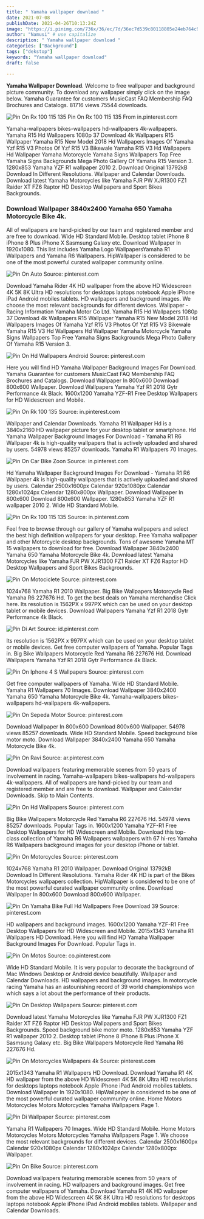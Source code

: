 ```yaml
---
title: " Yamaha wallpaper download "
date: 2021-07-08
publishDate: 2021-04-26T10:13:24Z
image: "https://i.pinimg.com/736x/36/ec/7d/36ec7d539c80118805e24eb764c9e4b4.jpg"
author: "Namusi" # use capitalize
description: " Yamaha wallpaper download "
categories: ["Background"]
tags: ["dekstop"]
keywords: "Yamaha wallpaper download"
draft: false

---
```



**Yamaha Wallpaper Download**. Welcome to free wallpaper and background picture community. To download any wallpaper simply click on the image below. Yamaha Guarantee for customers MusicCast FAQ Membership FAQ Brochures and Catalogs. 81716 views 75544 downloads.

![Pin On Rx 100 115 135](https://i.pinimg.com/originals/df/32/bc/df32bc3c730faacd4786a1161c2c9258.jpg "Pin On Rx 100 115 135")
Pin On Rx 100 115 135 From in.pinterest.com


Yamaha-wallpapers bikes-wallpapers hd-wallpapers 4k-wallpapers. Yamaha R15 Hd Wallpapers 1080p 37 Download 4k Wallpapers R15 Wallpaper Yamaha R15 New Model 2018 Hd Wallpapers Images Of Yamaha Yzf R15 V3 Photos Of Yzf R15 V3 Bikewale Yamaha R15 V3 Hd Wallpapers Hd Wallpaper Yamaha Motorcycle Yamaha Signs Wallpapers Top Free Yamaha Signs Backgrounds Mega Photo Gallery Of Yamaha R15 Version 3. 1280x853 Yamaha YZF R1 wallpaper 2010 2. Download Original 13792kB Download In Different Resolutions. Wallpaper and Calendar Downloads. Download latest Yamaha Motorcycles like Yamaha FJR PW XJR1300 FZ1 Raider XT FZ6 Raptor HD Desktop Wallpapers and Sport Bikes Backgrounds.

### Download Wallpaper 3840x2400 Yamaha 650 Yamaha Motorcycle Bike 4k.

All of wallpapers are hand-picked by our team and registered member and are free to download. Wide HD Standard Mobile. Desktop tablet iPhone 8 iPhone 8 Plus iPhone X Sasmsung Galaxy etc. Download Wallpaper In 1920x1080. This list includes Yamaha Logo WallpapersYamaha R1 Wallpapers and Yamaha R6 Wallpapers. HipWallpaper is considered to be one of the most powerful curated wallpaper community online.


![Pin On Auto](https://i.pinimg.com/originals/aa/c8/f4/aac8f4075d25ba9efc8a21d490b23ce4.jpg "Pin On Auto")
Source: pinterest.com

Download Yamaha Rider 4K HD wallpaper from the above HD Widescreen 4K 5K 8K Ultra HD resolutions for desktops laptops notebook Apple iPhone iPad Android mobiles tablets. HD wallpapers and background images. We choose the most relevant backgrounds for different devices. Wallpaper - Racing Information Yamaha Motor Co Ltd. Yamaha R15 Hd Wallpapers 1080p 37 Download 4k Wallpapers R15 Wallpaper Yamaha R15 New Model 2018 Hd Wallpapers Images Of Yamaha Yzf R15 V3 Photos Of Yzf R15 V3 Bikewale Yamaha R15 V3 Hd Wallpapers Hd Wallpaper Yamaha Motorcycle Yamaha Signs Wallpapers Top Free Yamaha Signs Backgrounds Mega Photo Gallery Of Yamaha R15 Version 3.

![Pin On Hd Wallpapers Android](https://i.pinimg.com/originals/62/b8/c0/62b8c0933e25e5d78e41e57c3f2064ee.jpg "Pin On Hd Wallpapers Android")
Source: pinterest.com

Here you will find HD Yamaha Wallpaper Background Images For Download. Yamaha Guarantee for customers MusicCast FAQ Membership FAQ Brochures and Catalogs. Download Wallpaper In 800x600 Download 800x600 Wallpaper. Download Wallpapers Yamaha Yzf R1 2018 Gytr Performance 4k Black. 1600x1200 Yamaha YZF-R1 Free Desktop Wallpapers for HD Widescreen and Mobile.

![Pin On Rk 100 135](https://i.pinimg.com/originals/35/4c/8a/354c8a0bc857e8d4c8ff3e55b63194d7.jpg "Pin On Rk 100 135")
Source: in.pinterest.com

Wallpaper and Calendar Downloads. Yamaha R1 Wallpaper Hd is a 3840x2160 HD wallpaper picture for your desktop tablet or smartphone. Hd Yamaha Wallpaper Background Images For Download - Yamaha R1 R6 Wallpaper 4k is high-quality wallpapers that is actively uploaded and shared by users. 54978 views 85257 downloads. Yamaha R1 Wallpapers 70 Images.

![Pin On Car Bike Zoon](https://i.pinimg.com/originals/6f/e4/01/6fe4018e9b4f52da66e628070da55d89.jpg "Pin On Car Bike Zoon")
Source: in.pinterest.com

Hd Yamaha Wallpaper Background Images For Download - Yamaha R1 R6 Wallpaper 4k is high-quality wallpapers that is actively uploaded and shared by users. Calendar 2500x1600px Calendar 920x1080px Calendar 1280x1024px Calendar 1280x800px Wallpaper. Download Wallpaper In 800x600 Download 800x600 Wallpaper. 1280x853 Yamaha YZF R1 wallpaper 2010 2. Wide HD Standard Mobile.

![Pin On Rx 100 115 135](https://i.pinimg.com/originals/df/32/bc/df32bc3c730faacd4786a1161c2c9258.jpg "Pin On Rx 100 115 135")
Source: in.pinterest.com

Feel free to browse through our gallery of Yamaha wallpapers and select the best high definition wallpapers for your desktop. Free Yamaha wallpaper and other Motorcycle desktop backgrounds. Tons of awesome Yamaha MT 15 wallpapers to download for free. Download Wallpaper 3840x2400 Yamaha 650 Yamaha Motorcycle Bike 4k. Download latest Yamaha Motorcycles like Yamaha FJR PW XJR1300 FZ1 Raider XT FZ6 Raptor HD Desktop Wallpapers and Sport Bikes Backgrounds.

![Pin On Motociclete](https://i.pinimg.com/736x/f2/e3/4c/f2e34cd87aaa9db9d2f41bf51437bd54.jpg "Pin On Motociclete")
Source: pinterest.com

1024x768 Yamaha R1 2010 Wallpaper. Big Bike Wallpapers Motorcycle Red Yamaha R6 227676 Hd. To get the best deals on Yamaha merchandise Click here. Its resolution is 1562PX x 997PX which can be used on your desktop tablet or mobile devices. Download Wallpapers Yamaha Yzf R1 2018 Gytr Performance 4k Black.

![Pin Di Art](https://i.pinimg.com/736x/5b/5b/cd/5b5bcd47196507a01ee65c7820778649.jpg "Pin Di Art")
Source: id.pinterest.com

Its resolution is 1562PX x 997PX which can be used on your desktop tablet or mobile devices. Get free computer wallpapers of Yamaha. Popular Tags in. Big Bike Wallpapers Motorcycle Red Yamaha R6 227676 Hd. Download Wallpapers Yamaha Yzf R1 2018 Gytr Performance 4k Black.

![Pin On Iphone 4 S Wallpapers](https://i.pinimg.com/originals/1b/b4/9d/1bb49d013b87f3f26b92d7c0b4ace8db.jpg "Pin On Iphone 4 S Wallpapers")
Source: pinterest.com

Get free computer wallpapers of Yamaha. Wide HD Standard Mobile. Yamaha R1 Wallpapers 70 Images. Download Wallpaper 3840x2400 Yamaha 650 Yamaha Motorcycle Bike 4k. Yamaha-wallpapers bikes-wallpapers hd-wallpapers 4k-wallpapers.

![Pin On Sepeda Motor](https://i.pinimg.com/474x/6e/92/91/6e9291bde0681801413ec5599a9fb630.jpg "Pin On Sepeda Motor")
Source: pinterest.com

Download Wallpaper In 800x600 Download 800x600 Wallpaper. 54978 views 85257 downloads. Wide HD Standard Mobile. Speed background bike motor moto. Download Wallpaper 3840x2400 Yamaha 650 Yamaha Motorcycle Bike 4k.

![Pin On Ravi](https://i.pinimg.com/originals/26/3c/55/263c554aa593cc993ee0f8070bd58307.jpg "Pin On Ravi")
Source: ar.pinterest.com

Download wallpapers featuring memorable scenes from 50 years of involvement in racing. Yamaha-wallpapers bikes-wallpapers hd-wallpapers 4k-wallpapers. All of wallpapers are hand-picked by our team and registered member and are free to download. Wallpaper and Calendar Downloads. Skip to Main Contents.

![Pin On Hd Wallpapers](https://i.pinimg.com/originals/4f/fb/29/4ffb296aca7c5432b0c391627522c43d.jpg "Pin On Hd Wallpapers")
Source: pinterest.com

Big Bike Wallpapers Motorcycle Red Yamaha R6 227676 Hd. 54978 views 85257 downloads. Popular Tags in. 1600x1200 Yamaha YZF-R1 Free Desktop Wallpapers for HD Widescreen and Mobile. Download this top-class collection of Yamaha R6 Wallpapers wallpapers with 67 hi-res Yamaha R6 Wallpapers background images for your desktop iPhone or tablet.

![Pin On Motorcycles](https://i.pinimg.com/originals/e8/e7/e3/e8e7e3f41d5439191d9b1b5f3ee27aa0.jpg "Pin On Motorcycles")
Source: pinterest.com

1024x768 Yamaha R1 2010 Wallpaper. Download Original 13792kB Download In Different Resolutions. Yamaha Rider 4K HD is part of the Bikes Motorcycles wallpapers collection. HipWallpaper is considered to be one of the most powerful curated wallpaper community online. Download Wallpaper In 800x600 Download 800x600 Wallpaper.

![Pin On Yamaha Bike Full Hd Wallpapers Free Download 39](https://i.pinimg.com/originals/c6/d9/0c/c6d90cf496f8070bbf59630723840709.jpg "Pin On Yamaha Bike Full Hd Wallpapers Free Download 39")
Source: pinterest.com

HD wallpapers and background images. 1600x1200 Yamaha YZF-R1 Free Desktop Wallpapers for HD Widescreen and Mobile. 2015x1343 Yamaha R1 Wallpapers HD Download. Here you will find HD Yamaha Wallpaper Background Images For Download. Popular Tags in.

![Pin On Motos](https://i.pinimg.com/originals/88/a5/11/88a5113c19adf7d5caf62ea508777739.jpg "Pin On Motos")
Source: co.pinterest.com

Wide HD Standard Mobile. It is very popular to decorate the background of Mac Windows Desktop or Android device beautifully. Wallpaper and Calendar Downloads. HD wallpapers and background images. In motorcycle racing Yamaha has an astounishing record of 39 world championships won which says a lot about the performance of their products.

![Pin On Desktop Wallpapers](https://i.pinimg.com/originals/6e/9e/3c/6e9e3cb2b70b389246d8f625fa80b372.jpg "Pin On Desktop Wallpapers")
Source: pinterest.com

Download latest Yamaha Motorcycles like Yamaha FJR PW XJR1300 FZ1 Raider XT FZ6 Raptor HD Desktop Wallpapers and Sport Bikes Backgrounds. Speed background bike motor moto. 1280x853 Yamaha YZF R1 wallpaper 2010 2. Desktop tablet iPhone 8 iPhone 8 Plus iPhone X Sasmsung Galaxy etc. Big Bike Wallpapers Motorcycle Red Yamaha R6 227676 Hd.

![Pin On Motorcycles Wallpapers 4k](https://i.pinimg.com/originals/01/34/6a/01346a542a42557f9dc19df2d7326d56.jpg "Pin On Motorcycles Wallpapers 4k")
Source: pinterest.com

2015x1343 Yamaha R1 Wallpapers HD Download. Download Yamaha R1 4K HD wallpaper from the above HD Widescreen 4K 5K 8K Ultra HD resolutions for desktops laptops notebook Apple iPhone iPad Android mobiles tablets. Download Wallpaper In 1920x1080. HipWallpaper is considered to be one of the most powerful curated wallpaper community online. Home Motors Motorcycles Motors Motorcycles Yamaha Wallpapers Page 1.

![Pin Di Wallpaper](https://i.pinimg.com/originals/5a/57/92/5a57925ef9386c05b520d630d71815de.jpg "Pin Di Wallpaper")
Source: pinterest.com

Yamaha R1 Wallpapers 70 Images. Wide HD Standard Mobile. Home Motors Motorcycles Motors Motorcycles Yamaha Wallpapers Page 1. We choose the most relevant backgrounds for different devices. Calendar 2500x1600px Calendar 920x1080px Calendar 1280x1024px Calendar 1280x800px Wallpaper.

![Pin On Bike](https://i.pinimg.com/736x/36/ec/7d/36ec7d539c80118805e24eb764c9e4b4.jpg "Pin On Bike")
Source: pinterest.com

Download wallpapers featuring memorable scenes from 50 years of involvement in racing. HD wallpapers and background images. Get free computer wallpapers of Yamaha. Download Yamaha R1 4K HD wallpaper from the above HD Widescreen 4K 5K 8K Ultra HD resolutions for desktops laptops notebook Apple iPhone iPad Android mobiles tablets. Wallpaper and Calendar Downloads.

